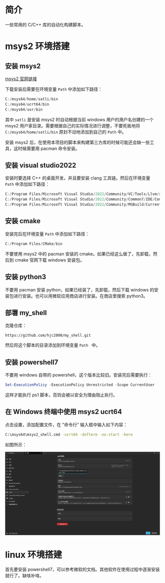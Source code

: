 # 简介

一些常用的 C/C++ 库的自动化构建脚本。

# msys2 环境搭建

## 安装 msys2

[msys2 官网链接](https://www.msys2.org/)

下载安装后需要在环境变量 `Path` 中添加如下路径：

```powershell
C:/msys64/home/satli/bin
C:/msys64/ucrt64/bin
C:/msys64/usr/bin
```

其中 `satli` 是安装 msys2 时自动根据当前 windows 用户的用户名创建的一个 msys2 用户家目录。需要根据自己的实际情况进行调整，不要死板地将 `C:/msys64/home/satli/bin` 原封不动地添加到自己的 `Path` 中。



安装 msys2 后，在使用本项目的脚本来构建第三方库的时候可能还会缺一些工具，这时候需要用 pacman 命令安装。

## 安装 visual studio2022

安装时要选择 C++ 的桌面开发，并且要安装 clang 工具链。然后在环境变量 `Path` 中添加如下路径：

```powershell
C:/Program Files/Microsoft Visual Studio/2022/Community/VC/Tools/Llvm/x64/bin
C:/Program Files/Microsoft Visual Studio/2022/Community/Common7/IDE/CommonExtensions/Microsoft/CMake/Ninja
C:/Program Files/Microsoft Visual Studio/2022/Community/MSBuild/Current/Bin
```

## 安装 cmake

安装完后在环境变量 `Path` 中添加如下路径：

```powershell
C:/Program Files/CMake/bin
```

不要使用 msys2 中的 pacman 安装的 cmake。如果已经这么做了，先卸载，然后到 cmake 官网下载 windows 安装包。

## 安装 python3

不要用 pacman 安装 python，如果已经装了，先卸载，然后下载 windows 的安装包进行安装。也可以用微软应用商店进行安装。在商店里搜索 python3。

## 部署 my_shell

克隆仓库：

```
https://github.com/hjc2000/my_shell.git
```

然后将这个脚本的目录添加到环境变量 `Path ` 中。

## 安装 powershell7

不要用 windows 自带的 powershell，这个版本比较旧。安装完后需要执行：

```powershell
Set-ExecutionPolicy -ExecutionPolicy Unrestricted -Scope CurrentUser
```

这样才能执行 ps1 脚本，否则会被以安全为理由阻止执行。

## 在 Windows 终端中使用 msys2 ucrt64

点击设置，添加配置文件，在 ”命令行“ 输入框中输入如下内容：

```cmd
C:\msys64\msys2_shell.cmd -ucrt64 -defterm -no-start -here
```

如图所示：

![image-20240329082827329](./README.assets/image-20240329082827329.png)

# linux 环境搭建

首先要安装 powershell7，可以参考微软的文档。其他软件在使用过程中逐渐安装就行了。缺啥补啥。
